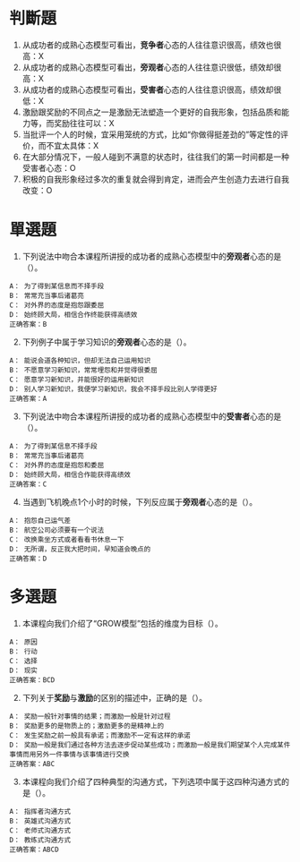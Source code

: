 # 判斷題
1. 从成功者的成熟心态模型可看出，**竞争者**心态的人往往意识很高，绩效也很高：X
2. 从成功者的成熟心态模型可看出，**旁观者**心态的人往往意识很低，绩效却很高：X
3. 从成功者的成熟心态模型可看出，**受害者**心态的人往往意识很高，绩效却很低：X
4. 激励跟奖励的不同点之一是激励无法塑造一个更好的自我形象，包括品质和能力等，而奖励往往可以：X
5. 当批评一个人的时候，宜采用笼统的方式，比如“你做得挺差劲的”等定性的评价，而不宜太具体：X
6. 在大部分情况下，一般人碰到不满意的状态时，往往我们的第一时间都是一种受害者心态：O
7. 积极的自我形象经过多次的重复就会得到肯定，进而会产生创造力去进行自我改变：O

# 單選題
1. 下列说法中吻合本课程所讲授的成功者的成熟心态模型中的**旁观者**心态的是（）。
```
A： 为了得到某信息而不择手段
B： 常常充当事后诸葛亮
C： 对外界的态度是抱怨跟委屈
D： 始终顾大局，相信合作终能获得高绩效
正确答案：B
```

2. 下列例子中属于学习知识的**旁观者**心态的是（）。
```
A： 能说会道各种知识，但却无法自己运用知识
B： 不愿意学习新知识，常常埋怨和并觉得很委屈
C： 愿意学习新知识，并能很好的运用新知识
D： 别人学习新知识，我便学习新知识，我会不择手段比别人学得更好
正确答案：A
```

3. 下列说法中吻合本课程所讲授的成功者的成熟心态模型中的**受害者**心态的是（）。
```
A： 为了得到某信息不择手段
B： 常常充当事后诸葛亮
C： 对外界的态度是抱怨和委屈
D： 始终顾大局，相信合作能获得高绩效
正确答案：C
```

4. 当遇到飞机晚点1个小时的时候，下列反应属于**旁观者**心态的是（）。
```     
A： 抱怨自己运气差
B： 航空公司必须要有一个说法
C： 改换乘坐方式或者看看书休息一下
D： 无所谓，反正我大把时间，早知道会晚点的
正确答案：D
```

# 多選題
1. 本课程向我们介绍了“GROW模型”包括的维度为目标（）。
```
A： 原因
B： 行动
C： 选择
D： 现实
正确答案：BCD
```

2. 下列关于**奖励**与**激励**的区别的描述中，正确的是（）。
```
A： 奖励一般针对事情的结果；而激励一般是针对过程
B： 奖励更多的是物质上的；激励更多的是精神上的
C： 发生奖励之前一般具有承诺；而激励不一定有这样的承诺
D： 奖励一般是我们通过各种方法去逐步促动某些成功；而激励一般是我们期望某个人完成某件事情而用另外一件事情与该事情进行交换
正确答案：ABC
```

3. 本课程向我们介绍了四种典型的沟通方式，下列选项中属于这四种沟通方式的是（）。
```
A： 指挥者沟通方式
B： 英雄式沟通方式
C： 老师式沟通方式
D： 教练式沟通方式
正确答案：ABCD
```
